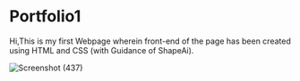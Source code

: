 # Portfolio1
Hi,This is my first Webpage wherein front-end of the page has been created using HTML and CSS (with Guidance of ShapeAi).

![Screenshot (437)](https://user-images.githubusercontent.com/87939523/186480044-dfaa380b-7bbd-410c-87d7-15cbf22c9a77.png)
